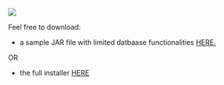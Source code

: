 
<img src="https://i.imgur.com/zAw1ccv.png">


Feel free to download:

- a sample JAR file with limited datbaase functionalities [HERE.](https://drive.google.com/open?id=1r9A3XM8ot9ec2fEm3G7tDpDXZV0P4TNW)

OR

- the full installer [HERE]()


